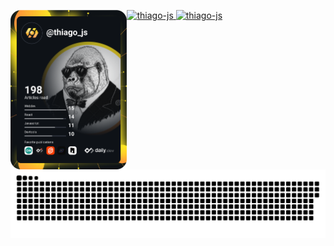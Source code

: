 <p> 
   <p>
     <a href="https://app.daily.dev/thiago_js">
       <img align="left" src="./devcard.svg" width="37%" alt="thiago-js"/>
     </a>
   </p>
   <p>
     <a href="#">
       <img href="#" width="60%" src="https://github-readme-stats.vercel.app/api?username=thiago-js&hide_border=true&theme=tokyonight" alt="thiago-js" /> 
     </a>
     <a href="#">
       <img href="#" width="60%" src="https://github-readme-stats.vercel.app/api/top-langs?username=thiago-js&hide_border=true&layout=compact&theme=tokyonight" alt="thiago-js" />
     </a>
   </p>
</p>

<img src="./snake.svg" width="100%" alt="thiago-js"/>
